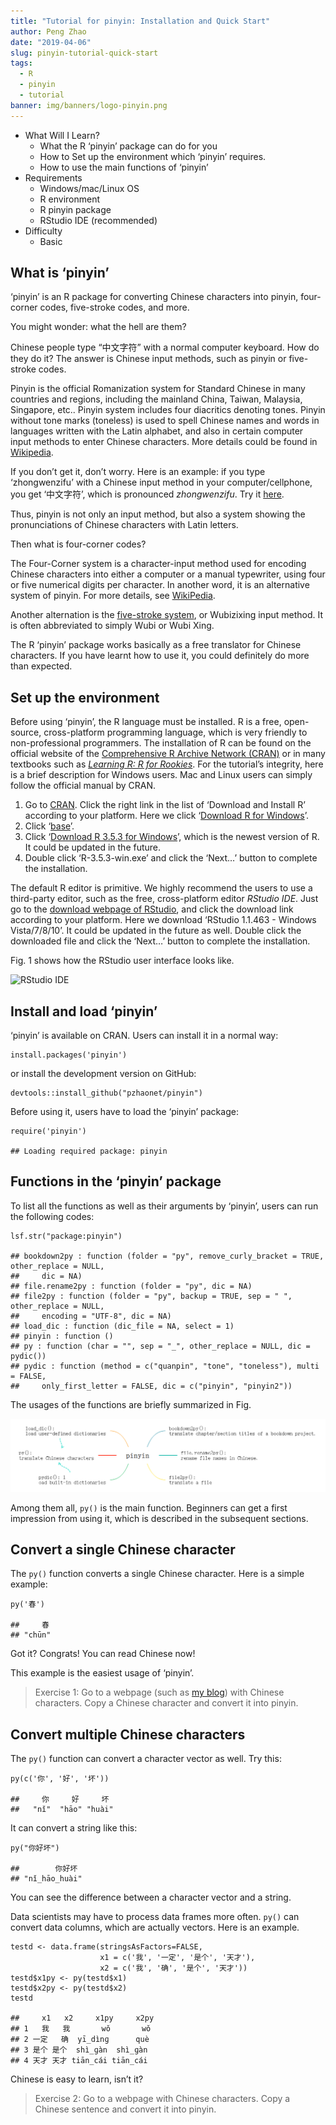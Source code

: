```yaml
---
title: "Tutorial for pinyin: Installation and Quick Start"
author: Peng Zhao
date: "2019-04-06"
slug: pinyin-tutorial-quick-start
tags: 
  - R
  - pinyin
  - tutorial
banner: img/banners/logo-pinyin.png
---
```



-   What Will I Learn?
    -   What the R ‘pinyin’ package can do for you
    -   How to Set up the environment which ‘pinyin’ requires.
    -   How to use the main functions of ‘pinyin’
-   Requirements
    -   Windows/mac/Linux OS
    -   R environment
    -   R pinyin package
    -   RStudio IDE (recommended)
-   Difficulty
    -   Basic

<!--more-->

What is ‘pinyin’
----------------

‘pinyin’ is an R package for converting Chinese characters into pinyin, four-corner codes, five-stroke codes, and more.

You might wonder: what the hell are them?

Chinese people type “中文字符” with a normal computer keyboard. How do they do it? The answer is Chinese input methods, such as pinyin or five-stroke codes.

Pinyin is the official Romanization system for Standard Chinese in many countries and regions, including the mainland China, Taiwan, Malaysia, Singapore, etc.. Pinyin system includes four diacritics denoting tones. Pinyin without tone marks (toneless) is used to spell Chinese names and words in languages written with the Latin alphabet, and also in certain computer input methods to enter Chinese characters. More details could be found in [Wikipedia](https://en.wikipedia.org/wiki/Pinyin).

If you don’t get it, don’t worry. Here is an example: if you type ‘zhongwenzifu’ with a Chinese input method in your computer/cellphone, you get ‘中文字符’, which is pronounced *zhongwenzifu*. Try it [here](https://www.google.com/intl/zh-CN/inputtools/try/).

Thus, pinyin is not only an input method, but also a system showing the pronunciations of Chinese characters with Latin letters.

Then what is four-corner codes?

The Four-Corner system is a character-input method used for encoding Chinese characters into either a computer or a manual typewriter, using four or five numerical digits per character. In another word, it is an alternative system of pinyin. For more details, see [WikiPedia](https://en.wikipedia.org/wiki/Four-Corner_Method).

Another alternation is the [five-stroke system](https://en.wikipedia.org/wiki/Wubi_method), or Wubizixing input method. It is often abbreviated to simply Wubi or Wubi Xing.

The R ‘pinyin’ package works basically as a free translator for Chinese characters. If you have learnt how to use it, you could definitely do more than expected.

Set up the environment
----------------------

Before using ‘pinyin’, the R language must be installed. R is a free, open-source, cross-platform programming language, which is very friendly to non-professional programmers. The installation of R can be found on the official website of the [Comprehensive R Archive Network (CRAN)](https://cran.r-project.org/) or in many textbooks such as *[Learning R: R for Rookies](https://steemit.com/cn/@dapeng/xuer-sale)*. For the tutorial’s integrity, here is a brief description for Windows users. Mac and Linux users can simply follow the official manual by CRAN.

1.  Go to [CRAN](https://cran.r-project.org/). Click the right link in the list of ‘Download and Install R’ according to your platform. Here we click ‘[Download R for Windows](https://cran.r-project.org/bin/windows/)’.
2.  Click ‘[base](https://cran.r-project.org/bin/windows/base/)’.
3.  Click ‘[Download R 3.5.3 for Windows](https://cran.r-project.org/bin/windows/base/R-3.5.3-win.exe)’, which is the newest version of R. It could be updated in the future.
4.  Double click ‘R-3.5.3-win.exe’ and click the ‘Next…’ button to complete the installation.

The default R editor is primitive. We highly recommend the users to use a third-party editor, such as the free, cross-platform editor *RStudio IDE*. Just go to the [download webpage of RStudio](https://www.rstudio.com/products/rstudio/download/#download), and click the download link according to your platform. Here we download ‘RStudio 1.1.463 - Windows Vista/7/8/10’. It could be updated in the future as well. Double click the downloaded file and click the ‘Next…’ button to complete the installation.

Fig. 1 shows how the RStudio user interface looks like.

![RStudio IDE](https://cdn.steemitimages.com/DQmc656HK9LmfyXJUK8EnxKHJ3bAB9hTV3eEJaHGupkDM6b/pinyin2.jpg)

Install and load ‘pinyin’
-------------------------

‘pinyin’ is available on CRAN. Users can install it in a normal way:

    install.packages('pinyin')

or install the development version on GitHub:

    devtools::install_github("pzhaonet/pinyin")

Before using it, users have to load the ‘pinyin’ package:

    require('pinyin')
    
    ## Loading required package: pinyin

Functions in the ‘pinyin’ package
---------------------------------

To list all the functions as well as their arguments by ‘pinyin’, users can run the following codes:

    lsf.str("package:pinyin")
    
    ## bookdown2py : function (folder = "py", remove_curly_bracket = TRUE, other_replace = NULL, 
    ##     dic = NA)  
    ## file.rename2py : function (folder = "py", dic = NA)  
    ## file2py : function (folder = "py", backup = TRUE, sep = " ", other_replace = NULL, 
    ##     encoding = "UTF-8", dic = NA)  
    ## load_dic : function (dic_file = NA, select = 1)  
    ## pinyin : function ()  
    ## py : function (char = "", sep = "_", other_replace = NULL, dic = pydic())  
    ## pydic : function (method = c("quanpin", "tone", "toneless"), multi = FALSE, 
    ##     only_first_letter = FALSE, dic = c("pinyin", "pinyin2"))

The usages of the functions are briefly summarized in Fig.

![](https://raw.githubusercontent.com/pzhaonet/book-pinyin-en/master/img/pinyin.png)

Among them all, `py()` is the main function. Beginners can get a first impression from using it, which is described in the subsequent sections.

Convert a single Chinese character
----------------------------------

The `py()` function converts a single Chinese character. Here is a simple example:

    py('春')
    
    ##     春 
    ## "chūn"

Got it? Congrats! You can read Chinese now!

This example is the easiest usage of ‘pinyin’.

> Exercise 1: Go to a webpage (such as [my blog](https://www.pzhao.org/zh/)) with Chinese characters. Copy a Chinese character and convert it into pinyin.

Convert multiple Chinese characters
-----------------------------------

The `py()` function can convert a character vector as well. Try this:

    py(c('你', '好', '坏'))
    
    ##     你     好     坏 
    ##   "nǐ"  "hāo" "huài"

It can convert a string like this:

    py("你好坏")
    
    ##        你好坏 
    ## "nǐ_hāo_huài"

You can see the difference between a character vector and a string.

Data scientists may have to process data frames more often. `py()` can convert data columns, which are actually vectors. Here is an example.

    testd <- data.frame(stringsAsFactors=FALSE,
                        x1 = c('我', '一定', '是个', '天才'),
                        x2 = c('我', '确', '是个', '天才'))
    testd$x1py <- py(testd$x1)
    testd$x2py <- py(testd$x2)
    testd
    
    ##     x1   x2     x1py     x2py
    ## 1   我   我       wǒ       wǒ
    ## 2 一定   确  yī_dìnɡ      què
    ## 3 是个 是个  shì_ɡàn  shì_ɡàn
    ## 4 天才 天才 tiān_cái tiān_cái

Chinese is easy to learn, isn’t it?

> Exercise 2: Go to a webpage with Chinese characters. Copy a Chinese sentence and convert it into pinyin.
